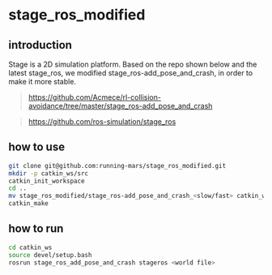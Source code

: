 # stage_ros_modified

## introduction
Stage is a 2D simulation platform. Based on the repo shown below and the latest stage_ros, we modified stage_ros-add_pose_and_crash, in order to make it more stable.
> https://github.com/Acmece/rl-collision-avoidance/tree/master/stage_ros-add_pose_and_crash

> https://github.com/ros-simulation/stage_ros

## how to use
```bash
git clone git@github.com:running-mars/stage_ros_modified.git
mkdir -p catkin_ws/src
catkin_init_workspace
cd ..
mv stage_ros_modified/stage_ros-add_pose_and_crash_<slow/fast> catkin_ws/src/
catkin_make
```

## how to run 
```bash
cd catkin_ws
source devel/setup.bash
rosrun stage_ros_add_pose_and_crash stageros <world file>
```
